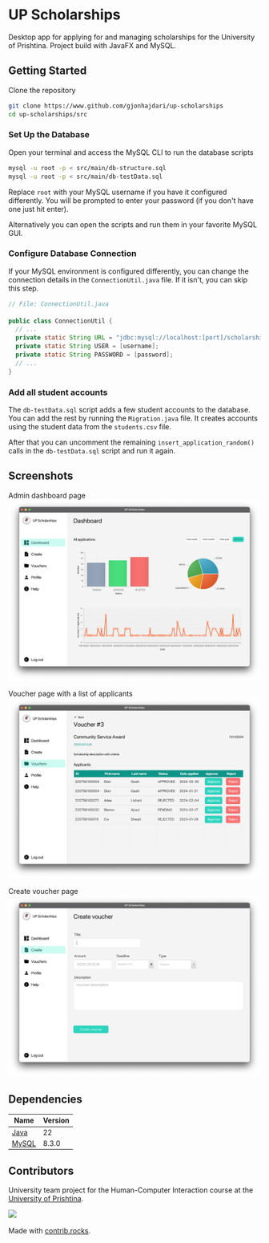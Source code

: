 # UP Scholarships

Desktop app for applying for and managing scholarships for the University of Prishtina. Project build with JavaFX and MySQL.

## Getting Started

Clone the repository
```bash
git clone https://www.github.com/gjonhajdari/up-scholarships
cd up-scholarships/src
```

### Set Up the Database

Open your terminal and access the MySQL CLI to run the database scripts

```bash
mysql -u root -p < src/main/db-structure.sql
mysql -u root -p < src/main/db-testData.sql
```

Replace `root` with your MySQL username if you have it configured differently. You will be prompted to enter your password (if you don't have one just hit enter).

Alternatively you can open the scripts and run them in your favorite MySQL GUI.

### Configure Database Connection

If your MySQL environment is configured differently, you can change the connection details in the `ConnectionUtil.java` file. If it isn't, you can skip this step.
```java
// File: ConnectionUtil.java

public class ConnectionUtil {
  // ...
  private static String URL = "jdbc:mysql://localhost:[port]/scholarships";
  private static String USER = [username];
  private static String PASSWORD = [password];
  // ...
}
```

### Add all student accounts

The `db-testData.sql` script adds a few student accounts to the database. You can add the rest by running the `Migration.java` file. It creates accounts using the student data from the `students.csv` file.

After that you can uncomment the remaining `insert_application_random()` calls in the `db-testData.sql` script and run it again.


## Screenshots

Admin dashboard page
![](src/screenshots/dashboard.png)

Voucher page with a list of applicants
![](src/screenshots/voucher.png)

Create voucher page
![](src/screenshots/create-voucher.png)

## Dependencies

| Name                                                               | Version |
|------------------------------------------------------------------- |---------|
| [Java](https://www.oracle.com/java/technologies/downloads/#java22) | 22      |
| [MySQL](https://www.mysql.com/downloads/)                          | 8.3.0   |

## Contributors

University team project for the Human-Computer Interaction course at the [University of Prishtina](https://fiek.uni-pr.edu).

<a href="https://github.com/gjonhajdari/up-scholarships/graphs/contributors">
  <img src="https://contrib.rocks/image?repo=gjonhajdari/up-scholarships" />
</a>

Made with [contrib.rocks](https://contrib.rocks).
